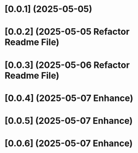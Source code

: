 # [0.0.1] (2025-05-05)
# [0.0.2] (2025-05-05 Refactor Readme File)
# [0.0.3] (2025-05-06 Refactor Readme File)
# [0.0.4] (2025-05-07 Enhance)
# [0.0.5] (2025-05-07 Enhance)
# [0.0.6] (2025-05-07 Enhance)
 